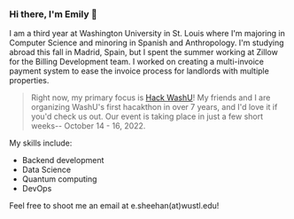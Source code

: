 ### Hi there, I'm Emily 👋

I am a third year at Washington University in St. Louis where I'm majoring in Computer Science and minoring in Spanish and Anthropology. I'm studying abroad this fall in Madrid, Spain, but I spent the summer working at Zillow for the Billing Development team. I worked on creating a multi-invoice payment system to ease the invoice process for landlords with multiple properties.

> Right now, my primary focus is  [Hack WashU](https://hackwashu.com)! My friends and I are organizing WashU's first hacakthon in over 7 years, and I'd love it if you'd check us out. Our event is taking place in just a few short weeks-- October 14 - 16, 2022.

My skills include:
- Backend development
- Data Science
- Quantum computing
- DevOps

Feel free to shoot me an email at e.sheehan(at)wustl.edu!
